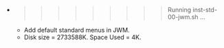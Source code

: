 * >>>>>>>>> Running inst-std-00-jwm.sh ...
  * Add default standard menus in JWM.
  * Disk size = 2733588K. Space Used = 4K.

